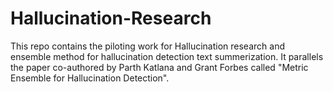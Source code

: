 # Hallucination-Research
This repo contains the piloting work for Hallucination research and ensemble method for hallucination detection text summerization. It parallels the paper co-authored by Parth Katlana and Grant Forbes called "Metric Ensemble for Hallucination Detection".
